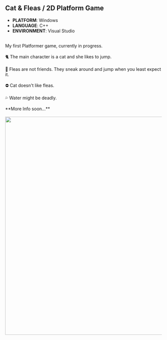 ## Cat & Fleas / 2D Platform Game
* **PLATFORM**: Windows
* **LANGUAGE**: C++
* **ENVIRONMENT**: Visual Studio
<br>
My first Platformer game, currently in progress. 
<br>
<br>
🐈 The main character is a cat and she likes to jump.
<br>
<br>
🦟 Fleas are not friends. They sneak around and jump when you least expect it.
<br>
<br>
⛔ Cat doesn't like fleas.
<br>
<br>
💦 Water might be deadly.
<br>
<br>
**More Info soon...**
<br>
<br>
<img src=".github/kitty_short2.gif" width="700">
